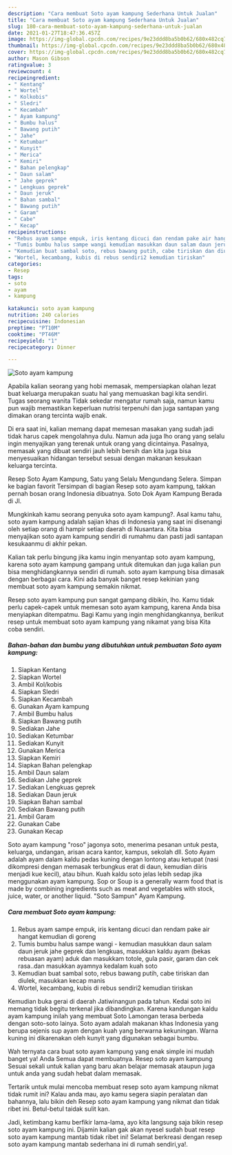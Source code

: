```yaml
---
description: "Cara membuat Soto ayam kampung Sederhana Untuk Jualan"
title: "Cara membuat Soto ayam kampung Sederhana Untuk Jualan"
slug: 180-cara-membuat-soto-ayam-kampung-sederhana-untuk-jualan
date: 2021-01-27T18:47:36.457Z
image: https://img-global.cpcdn.com/recipes/9e23ddd8ba5b0b62/680x482cq70/soto-ayam-kampung-foto-resep-utama.jpg
thumbnail: https://img-global.cpcdn.com/recipes/9e23ddd8ba5b0b62/680x482cq70/soto-ayam-kampung-foto-resep-utama.jpg
cover: https://img-global.cpcdn.com/recipes/9e23ddd8ba5b0b62/680x482cq70/soto-ayam-kampung-foto-resep-utama.jpg
author: Mason Gibson
ratingvalue: 3
reviewcount: 4
recipeingredient:
- " Kentang"
- " Wortel"
- " Kolkobis"
- " Sledri"
- " Kecambah"
- " Ayam kampung"
- " Bumbu halus"
- " Bawang putih"
- " Jahe"
- " Ketumbar"
- " Kunyit"
- " Merica"
- " Kemiri"
- " Bahan pelengkap"
- " Daun salam"
- " Jahe geprek"
- " Lengkuas geprek"
- " Daun jeruk"
- " Bahan sambal"
- " Bawang putih"
- " Garam"
- " Cabe"
- " Kecap"
recipeinstructions:
- "Rebus ayam sampe empuk, iris kentang dicuci dan rendam pake air hangat kemudian di goreng"
- "Tumis bumbu halus sampe wangi kemudian masukkan daun salam daun jeruk jahe geprek dan lengkuas, masukkan kaldu ayam (bekas rebuasan ayam) aduk dan masukkam totole, gula pasir, garam dan cek rasa..dan masukkan ayamnya kedalam kuah soto"
- "Kemudian buat sambal soto, rebus bawang putih, cabe tiriskan dan diulek, masukkan kecap manis"
- "Wortel, kecambang, kubis di rebus sendiri2 kemudian tiriskan"
categories:
- Resep
tags:
- soto
- ayam
- kampung

katakunci: soto ayam kampung 
nutrition: 240 calories
recipecuisine: Indonesian
preptime: "PT10M"
cooktime: "PT46M"
recipeyield: "1"
recipecategory: Dinner

---
```



![Soto ayam kampung](https://img-global.cpcdn.com/recipes/9e23ddd8ba5b0b62/680x482cq70/soto-ayam-kampung-foto-resep-utama.jpg)

Apabila kalian seorang yang hobi memasak, mempersiapkan olahan lezat buat keluarga merupakan suatu hal yang memuaskan bagi kita sendiri. Tugas seorang  wanita Tidak sekedar mengatur rumah saja, namun kamu pun wajib memastikan keperluan nutrisi terpenuhi dan juga santapan yang dimakan orang tercinta wajib enak.

Di era  saat ini, kalian memang dapat memesan masakan yang sudah jadi tidak harus capek mengolahnya dulu. Namun ada juga lho orang yang selalu ingin menyajikan yang terenak untuk orang yang dicintainya. Pasalnya, memasak yang dibuat sendiri jauh lebih bersih dan kita juga bisa menyesuaikan hidangan tersebut sesuai dengan makanan kesukaan keluarga tercinta. 

Resep Soto Ayam Kampung, Satu yang Selalu Mengundang Selera. Simpan ke bagian favorit Tersimpan di bagian Resep soto ayam kampung, takkan pernah bosan orang Indonesia dibuatnya. Soto Dok Ayam Kampung Berada di Jl.

Mungkinkah kamu seorang penyuka soto ayam kampung?. Asal kamu tahu, soto ayam kampung adalah sajian khas di Indonesia yang saat ini disenangi oleh setiap orang di hampir setiap daerah di Nusantara. Kita bisa menyajikan soto ayam kampung sendiri di rumahmu dan pasti jadi santapan kesukaanmu di akhir pekan.

Kalian tak perlu bingung jika kamu ingin menyantap soto ayam kampung, karena soto ayam kampung gampang untuk ditemukan dan juga kalian pun bisa menghidangkannya sendiri di rumah. soto ayam kampung bisa dimasak dengan berbagai cara. Kini ada banyak banget resep kekinian yang membuat soto ayam kampung semakin nikmat.

Resep soto ayam kampung pun sangat gampang dibikin, lho. Kamu tidak perlu capek-capek untuk memesan soto ayam kampung, karena Anda bisa menyiapkan ditempatmu. Bagi Kamu yang ingin menghidangkannya, berikut resep untuk membuat soto ayam kampung yang nikamat yang bisa Kita coba sendiri.

<!--inarticleads1-->

##### Bahan-bahan dan bumbu yang dibutuhkan untuk pembuatan Soto ayam kampung:

1. Siapkan  Kentang
1. Siapkan  Wortel
1. Ambil  Kol/kobis
1. Siapkan  Sledri
1. Siapkan  Kecambah
1. Gunakan  Ayam kampung
1. Ambil  Bumbu halus
1. Siapkan  Bawang putih
1. Sediakan  Jahe
1. Sediakan  Ketumbar
1. Sediakan  Kunyit
1. Gunakan  Merica
1. Siapkan  Kemiri
1. Siapkan  Bahan pelengkap
1. Ambil  Daun salam
1. Sediakan  Jahe geprek
1. Sediakan  Lengkuas geprek
1. Sediakan  Daun jeruk
1. Siapkan  Bahan sambal
1. Sediakan  Bawang putih
1. Ambil  Garam
1. Gunakan  Cabe
1. Gunakan  Kecap


Soto ayam kampung &#34;roso&#34; jagonya soto, menerima pesanan untuk pesta, keluarga, undangan, arisan acara kantor, kampus, sekolah dll. Soto Ayam adalah ayam dalam kaldu pedas kuning dengan lontong atau ketupat (nasi dikompresi dengan memasak terbungkus erat di daun, kemudian diiris menjadi kue kecil), atau bihun. Kuah kaldu soto jelas lebih sedap jika menggunakan ayam kampung. Sop or Soup is a generally warm food that is made by combining ingredients such as meat and vegetables with stock, juice, water, or another liquid. &#34;Soto Sampun&#34; Ayam Kampung. 

<!--inarticleads2-->

##### Cara membuat Soto ayam kampung:

1. Rebus ayam sampe empuk, iris kentang dicuci dan rendam pake air hangat kemudian di goreng
1. Tumis bumbu halus sampe wangi - kemudian masukkan daun salam daun jeruk jahe geprek dan lengkuas, masukkan kaldu ayam (bekas rebuasan ayam) aduk dan masukkam totole, gula pasir, garam dan cek rasa..dan masukkan ayamnya kedalam kuah soto
1. Kemudian buat sambal soto, rebus bawang putih, cabe tiriskan dan diulek, masukkan kecap manis
1. Wortel, kecambang, kubis di rebus sendiri2 kemudian tiriskan


Kemudian buka gerai di daerah Jatiwinangun pada tahun. Kedai soto ini memang tidak begitu terkenal jika dibandingkan. Karena kandungan kaldu ayam kampung inilah yang membuat Soto Lamongan terasa berbeda dengan soto-soto lainya. Soto ayam adalah makanan khas Indonesia yang berupa sejenis sup ayam dengan kuah yang berwarna kekuningan. Warna kuning ini dikarenakan oleh kunyit yang digunakan sebagai bumbu. 

Wah ternyata cara buat soto ayam kampung yang enak simple ini mudah banget ya! Anda Semua dapat membuatnya. Resep soto ayam kampung Sesuai sekali untuk kalian yang baru akan belajar memasak ataupun juga untuk anda yang sudah hebat dalam memasak.

Tertarik untuk mulai mencoba membuat resep soto ayam kampung nikmat tidak rumit ini? Kalau anda mau, ayo kamu segera siapin peralatan dan bahannya, lalu bikin deh Resep soto ayam kampung yang nikmat dan tidak ribet ini. Betul-betul taidak sulit kan. 

Jadi, ketimbang kamu berfikir lama-lama, ayo kita langsung saja bikin resep soto ayam kampung ini. Dijamin kalian gak akan nyesel sudah buat resep soto ayam kampung mantab tidak ribet ini! Selamat berkreasi dengan resep soto ayam kampung mantab sederhana ini di rumah sendiri,ya!.

